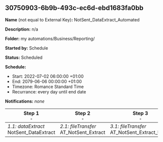 ## 30750903-6b9b-493c-ec6d-ebd1683fa0bb

**Name** (not equal to External Key)**:** NotSent_DataExtract_Automated

**Description:** n/a

**Folder:** my automations/Business/Reporting/

**Started by:** Schedule

**Status:** Scheduled

**Schedule:**

* Start: 2022-07-02 06:00:00 +01:00
* End: 2079-06-06 00:00:00 +01:00
* Timezone: Romance Standard Time
* Recurrance: every day until end date

**Notifications:** _none_


| Step 1<br>_<small>-</small>_ | Step 2<br>_<small>-</small>_ | Step 3<br>_<small>-</small>_ | Step 4<br>_<small>-</small>_ | Step 5<br>_<small>-</small>_ |
| --- | --- | --- | --- | --- |
| _1.1: dataExtract_<br>NotSent_DataExtract | _2.1: fileTransfer_<br>AT_NotSent_Extract | _3.1: fileTransfer_<br>AT_NotSent_Extract_Unzip | _4.1: importFile_<br>AT_NotSent_import | _5.1: query_<br>AT_NotSent_Reporting |
